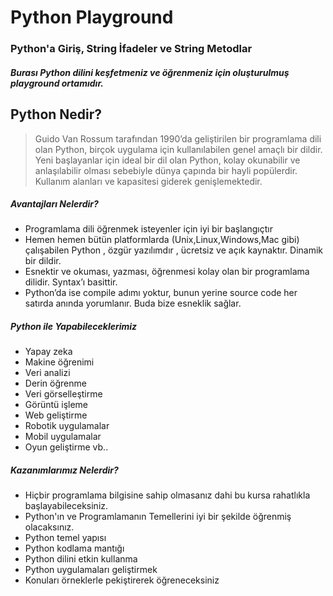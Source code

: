 # Python Playground
### Python'a Giriş, String İfadeler ve String Metodlar
##### Burası Python dilini keşfetmeniz ve öğrenmeniz için oluşturulmuş playground ortamıdır.

## Python Nedir?
>	
> Guido Van Rossum tarafından 1990’da geliştirilen bir  programlama dili olan Python, birçok uygulama için  kullanılabilen genel amaçlı bir dildir. Yeni başlayanlar  için ideal bir dil olan Python, kolay okunabilir ve  anlaşılabilir olması sebebiyle dünya çapında bir hayli  popülerdir.
Kullanım alanları ve kapasitesi giderek genişlemektedir.

##### Avantajları Nelerdir?
-	Programlama dili öğrenmek isteyenler için iyi bir başlangıçtır
-	Hemen hemen bütün platformlarda (Unix,Linux,Windows,Mac gibi) çalışabilen Python , özgür yazılımdır , ücretsiz ve açık kaynaktır. Dinamik bir dildir.
-	Esnektir ve okuması, yazması, öğrenmesi kolay olan bir programlama dilidir. Syntax’ı basittir. 
-	Python’da ise compile adımı yoktur, bunun yerine source code her satırda anında yorumlanır. Buda bize esneklik sağlar. 

##### Python ile Yapabileceklerimiz
-	Yapay zeka
-	Makine öğrenimi
-	Veri analizi
-	Derin öğrenme
-	Veri görselleştirme
-	Görüntü işleme
-	Web geliştirme
-	Robotik uygulamalar
-	Mobil uygulamalar
-	Oyun geliştirme vb..

##### Kazanımlarımız Nelerdir?
-	Hiçbir programlama bilgisine sahip olmasanız dahi bu kursa rahatlıkla başlayabileceksiniz.
-	Python'ın ve Programlamanın Temellerini iyi bir şekilde öğrenmiş olacaksınız.
-	Python temel yapısı
-	Python kodlama mantığı
-	Python dilini etkin kullanma
-	Python uygulamaları geliştirmek
-	Konuları örneklerle pekiştirerek öğreneceksiniz
